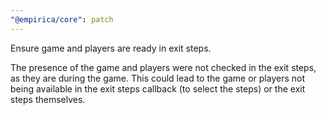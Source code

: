 ```yaml
---
"@empirica/core": patch
---
```


Ensure game and players are ready in exit steps.

The presence of the game and players were not checked in the exit steps, as they
are during the game. This could lead to the game or players not being available
in the exit steps callback (to select the steps) or the exit steps themselves.
